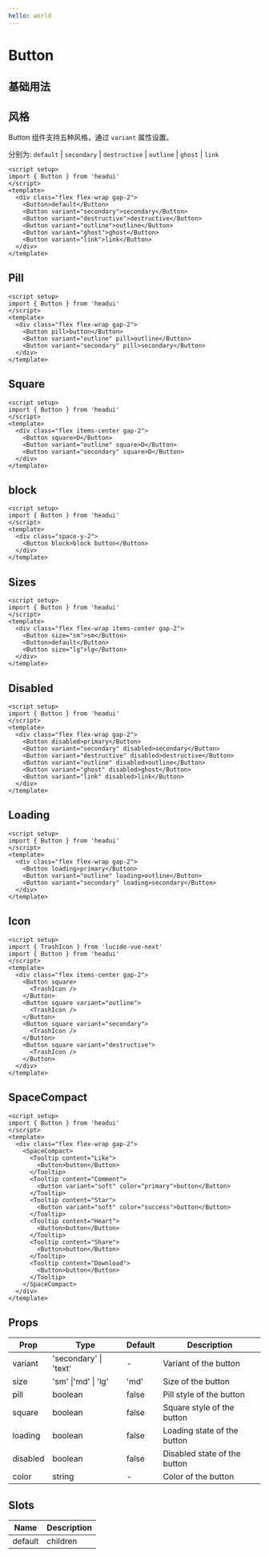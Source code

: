 ```yaml
---
hello: world
---
```


<script>
  import ButtonBooth from './booth/button.vue'
  import { Button } from 'headui'
</script>

# Button

## 基础用法

<ButtonBooth/>

## 风格

Button 组件支持五种风格，通过 `variant` 属性设置。

分别为: `default` | `secondary` | `destructive` | `outline` | `ghost` | `link`

```vue demo title=默认样式
<script setup>
import { Button } from 'headui'
</script>
<template>
  <div class="flex flex-wrap gap-2">
    <Button>default</Button>
    <Button variant="secondary">secondary</Button>
    <Button variant="destructive">destructive</Button>
    <Button variant="outline">outline</Button>
    <Button variant="ghost">ghost</Button>
    <Button variant="link">link</Button>
  </div>
</template>
```

## Pill

```vue demo
<script setup>
import { Button } from 'headui'
</script>
<template>
  <div class="flex flex-wrap gap-2">
    <Button pill>button</Button>
    <Button variant="outline" pill>outline</Button>
    <Button variant="secondary" pill>secondary</Button>
  </div>
</template>
```

## Square

```vue demo
<script setup>
import { Button } from 'headui'
</script>
<template>
  <div class="flex items-center gap-2">
    <Button square>D</Button>
    <Button variant="outline" square>D</Button>
    <Button variant="secondary" square>D</Button>
  </div>
</template>
```

## block

```vue demo
<script setup>
import { Button } from 'headui'
</script>
<template>
  <div class="space-y-2">
    <Button block>block button</Button>
  </div>
</template>
```

## Sizes

```vue demo
<script setup>
import { Button } from 'headui'
</script>
<template>
  <div class="flex flex-wrap items-center gap-2">
    <Button size="sm">sm</Button>
    <Button>default</Button>
    <Button size="lg">lg</Button>
  </div>
</template>
```

## Disabled

```vue demo
<script setup>
import { Button } from 'headui'
</script>
<template>
  <div class="flex flex-wrap gap-2">
    <Button disabled>primary</Button>
    <Button variant="secondary" disabled>secondary</Button>
    <Button variant="destructive" disabled>destructive</Button>
    <Button variant="outline" disabled>outline</Button>
    <Button variant="ghost" disabled>ghost</Button>
    <Button variant="link" disabled>link</Button>
  </div>
</template>
```

## Loading

```vue demo
<script setup>
import { Button } from 'headui'
</script>
<template>
  <div class="flex flex-wrap gap-2">
    <Button loading>primary</Button>
    <Button variant="outline" loading>outline</Button>
    <Button variant="secondary" loading>secondary</Button>
  </div>
</template>
```

## Icon

```vue demo
<script setup>
import { TrashIcon } from 'lucide-vue-next'
import { Button } from 'headui'
</script>
<template>
  <div class="flex items-center gap-2">
    <Button square>
      <TrashIcon />
    </Button>
    <Button square variant="outline">
      <TrashIcon />
    </Button>
    <Button square variant="secondary">
      <TrashIcon />
    </Button>
    <Button square variant="destructive">
      <TrashIcon />
    </Button>
  </div>
</template>
```

## SpaceCompact

```vue demo
<script setup>
import { Button } from 'headui'
</script>
<template>
  <div class="flex flex-wrap gap-2">
    <SpaceCompact>
      <Tooltip content="Like">
        <Button>button</Button>
      </Tooltip>
      <Tooltip content="Comment">
        <Button variant="soft" color="primary">button</Button>
      </Tooltip>
      <Tooltip content="Star">
        <Button variant="soft" color="success">button</Button>
      </Tooltip>
      <Tooltip content="Heart">
        <Button>button</Button>
      </Tooltip>
      <Tooltip content="Share">
        <Button>button</Button>
      </Tooltip>
      <Tooltip content="Download">
        <Button>button</Button>
      </Tooltip>
    </SpaceCompact>
  </div>
</template>
```

## Props

| Prop     | Type                  | Default | Description                  |
| -------- | --------------------- | ------- | ---------------------------- |
| variant  | 'secondary' \| 'text' | -       | Variant of the button        |
| size     | 'sm' \|'md' \| 'lg'   | 'md'    | Size of the button           |
| pill     | boolean               | false   | Pill style of the button     |
| square   | boolean               | false   | Square style of the button   |
| loading  | boolean               | false   | Loading state of the button  |
| disabled | boolean               | false   | Disabled state of the button |
| color    | string                | -       | Color of the button          |

## Slots

| Name    | Description |
| ------- | ----------- |
| default | children    |

